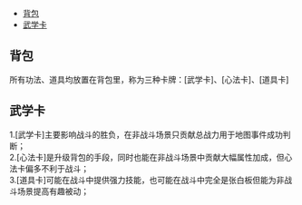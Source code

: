 - [背包](#背包)
- [武学卡](#武学卡)

## 背包
 
所有功法、道具均放置在背包里，称为三种卡牌：[武学卡]、[心法卡]、[道具卡]       

## 武学卡
1.[武学卡]主要影响战斗的胜负，在非战斗场景只贡献总战力用于地图事件成功判断；   
2.[心法卡]是升级背包的手段，同时也能在非战斗场景中贡献大幅属性加成，但心法卡偏多不利于战斗；      
3.[道具卡]可能在战斗中提供强力技能，也可能在战斗中完全是张白板但能为非战斗场景提高有趣被动；        

